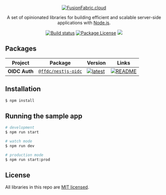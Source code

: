 <p align="center">
  <a href="https://www.fusionfabric.cloud/" target="blank"><img src="https://www.fusionfabric.cloud/sites/default/files/styles/banner_standard/public/image/2018-05/Fusion%20Operate%20Cloud%20%283%29.jpg"  alt="FusionFabric.cloud" /></a>
</p>
  
  <p align="center">A set of opinionated libraries for building efficient and scalable server-side applications with <a href="http://nodejs.org" target="blank">Node.js</a>.</p>
<p align="center">
  <a href="https://github.com/fusionfabric/finastra-nodejs-libs/actions?query=workflow%3Adevelop"><img src="https://github.com/fusionfabric/finastra-nodejs-libs/workflows/develop/badge.svg" alt="Build status" /></a>
  <a href="https://www.npmjs.com/~nestjscore"><img src="https://img.shields.io/npm/l/@nestjs/core.svg" alt="Package License" /></a>
  <a href="https://twitter.com/FinastraFS"><img src="https://img.shields.io/twitter/follow/FinastraFS.svg?style=social&label=Follow"></a>
</p>

## Packages

| Project       | Package                                                                    | Version                                                                                                             | Links                                                                             |
| ------------- | -------------------------------------------------------------------------- | ------------------------------------------------------------------------------------------------------------------- | --------------------------------------------------------------------------------- |
| **OIDC Auth** | [`@ffdc/nestjs-oidc`](https://npmjs.com/package/@angular-devkit/architect) | [![latest](https://img.shields.io/npm/v/@ffdc/nestjs-oidc/latest.svg)](https://npmjs.com/package/@ffdc/nestjs-oidc) | [![README](https://img.shields.io/badge/README--green.svg)](/libs/oidc/README.md) |

## Installation

```bash
$ npm install
```

## Running the sample app

```bash
# development
$ npm run start

# watch mode
$ npm run dev

# production mode
$ npm run start:prod
```

<!-- ## Test

```bash
# unit tests
$ npm run test

# test coverage
$ npm run test:cov
``` -->

## License

All libraries in this repo are [MIT licensed](LICENSE).
